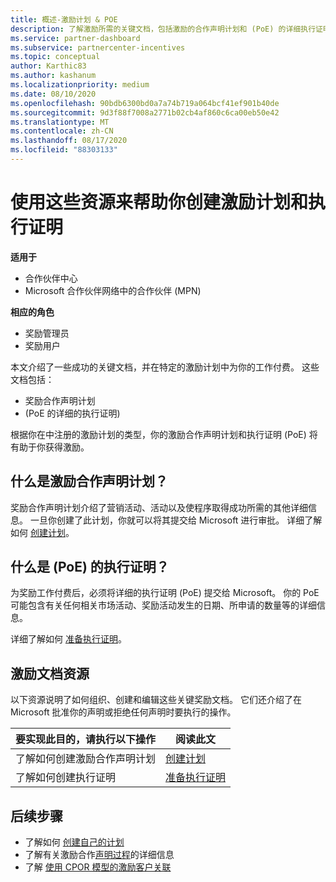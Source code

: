 ```yaml
---
title: 概述-激励计划 & POE
description: 了解激励所需的关键文档，包括激励的合作声明计划和 (PoE) 的详细执行证明。
ms.service: partner-dashboard
ms.subservice: partnercenter-incentives
ms.topic: conceptual
author: Karthic83
ms.author: kashanum
ms.localizationpriority: medium
ms.date: 08/10/2020
ms.openlocfilehash: 90bdb6300bd0a7a74b719a064bcf41ef901b40de
ms.sourcegitcommit: 9d3f88f7008a2771b02cb4af860c6ca00eb50e42
ms.translationtype: MT
ms.contentlocale: zh-CN
ms.lasthandoff: 08/17/2020
ms.locfileid: "88303133"
---
```

# <a name="use-these-resources-to-help-you-create-incentives-plans-and-proofs-of-execution"></a>使用这些资源来帮助你创建激励计划和执行证明

**适用于**

- 合作伙伴中心
- Microsoft 合作伙伴网络中的合作伙伴 (MPN) 

**相应的角色**

- 奖励管理员
- 奖励用户

本文介绍了一些成功的关键文档，并在特定的激励计划中为你的工作付费。 这些文档包括：

- 奖励合作声明计划
-  (PoE 的详细的执行证明) 

根据你在中注册的激励计划的类型，你的激励合作声明计划和执行证明 (PoE) 将有助于你获得激励。

## <a name="what-is-an-incentives-co-op-claims-plan"></a>什么是激励合作声明计划？

奖励合作声明计划介绍了营销活动、活动以及使程序取得成功所需的其他详细信息。 一旦你创建了此计划，你就可以将其提交给 Microsoft 进行审批。 详细了解如何 [创建计划](incentives-create-your-plan.md)。

## <a name="what-is-a-proof-of-execution-poe"></a>什么是 (PoE) 的执行证明？

为奖励工作付费后，必须将详细的执行证明 (PoE) 提交给 Microsoft。 你的 PoE 可能包含有关任何相关市场活动、奖励活动发生的日期、所申请的数量等的详细信息。 

详细了解如何 [准备执行证明](incentives-prepare-your-proof-of-execution.md)。

## <a name="incentives-document-resources"></a>激励文档资源

以下资源说明了如何组织、创建和编辑这些关键奖励文档。 它们还介绍了在 Microsoft 批准你的声明或拒绝任何声明时要执行的操作。

|  **要实现此目的，请执行以下操作**  |  **阅读此文**  |
|--------------|-----------|
| 了解如何创建激励合作声明计划 | [创建计划](incentives-create-your-plan.md)  |
了解如何创建执行证明 | [准备执行证明](incentives-prepare-your-proof-of-execution.md)  |

## <a name="next-steps"></a>后续步骤

- 了解如何 [创建自己的计划](incentives-create-your-plan.md)
- 了解有关激励合作[声明过程](claims-overview.md)的详细信息
- 了解 [使用 CPOR 模型的激励客户关联](submit-osa-claim.md)
